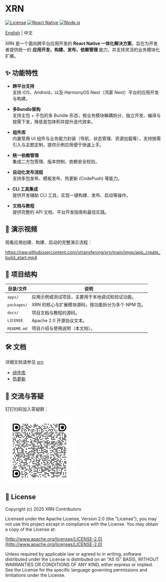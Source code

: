 # XRN

[![License](https://img.shields.io/badge/license-Apache%202.0-blue.svg)](./LICENSE)
[![React Native](https://img.shields.io/badge/React%20Native-Compatible-brightgreen)](https://reactnative.dev/)
[![Node.js](https://img.shields.io/badge/Node.js-%3E=18-brightgreen)](https://nodejs.org/)

[English](./README_EN.md) | 中文

XRN 是一个面向跨平台应用开发的 **React Native 一体化解决方案**，旨在为开发者提供统一的 **应用开发、构建、发布、依赖管理** 能力，并支持灵活的业务模块化扩展。

## ✨ 功能特性

- **跨平台支持**  
  支持 iOS、Android，以及 HarmonyOS Next（鸿蒙 Next）平台的应用开发与构建。

- **多Bundle架构**  
  支持主包 + 子包的多 Bundle 形态，按业务模块解耦拆分，独立开发、编译与按需下发，降低首包体积并提升迭代效率。

- **组件库**  
  内置常用 UI 组件与业务能力封装（导航、状态管理、资源加载等），支持按需引入与主题定制，提供示例应用便于快速上手。

- **统一依赖管理**  
  集成二方包管理、版本控制、依赖安全校验。

- **自动化发布流程**  
  支持多包发布、模板发布、热更新 (CodePush) 等能力。

- **CLI 工具集成**  
  提供开发辅助 CLI 工具，实现一键构建、发布、启动等操作。

- **文档与教程**  
  提供完整的 API 文档、平台开发指南和最佳实践。

## 🎥 演示视频

观看应用创建、构建、启动的完整演示流程：

https://raw.githubusercontent.com/xtransferorg/xrn/main/imgs/app_create_build_start.mp4

## 📂 项目结构

| 目录/文件         | 说明 |
| ----------------- | ---- |
| `apps/`           | 应用示例或测试项目，主要用于本地调试和验证功能。 |
| `packages/`       | XRN 的核心与扩展模块源码，按功能拆分为多个 NPM 包。 |
| `docs/`           | 项目文档与教程的源码。 |
| `LICENSE`         | Apache 2.0 开源协议文本。 |
| `README.md`       | 项目介绍与使用说明（本文档）。 |

## 🛠️ 文档

详细文档请参见 [xrn](https://xtransferorg.github.io/xrn/) 

- [组件库](https://github.com/xtransferorg/xtd-rn)
- [热更新](https://github.com/xtransferorg/code-push)

## 🙋 交流与答疑

钉钉扫码加入答疑群：

<img src="./imgs/qa_qrcode.png" alt="XRN 答疑群二维码" width="220" />

## 📄 License

Copyright (c) 2025 XRN Contributors

Licensed under the Apache License, Version 2.0 (the "License");
you may not use this project except in compliance with the License.
You may obtain a copy of the License at:

[http://www.apache.org/licenses/LICENSE-2.0](http://www.apache.org/licenses/LICENSE-2.0)

Unless required by applicable law or agreed to in writing, software
distributed under the License is distributed on an "AS IS" BASIS,
WITHOUT WARRANTIES OR CONDITIONS OF ANY KIND, either express or implied.
See the License for the specific language governing permissions and
limitations under the License.
